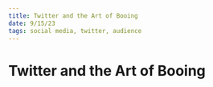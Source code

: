 ```yaml
---
title: Twitter and the Art of Booing
date: 9/15/23
tags: social media, twitter, audience
---
```


# Twitter and the Art of Booing

  
  